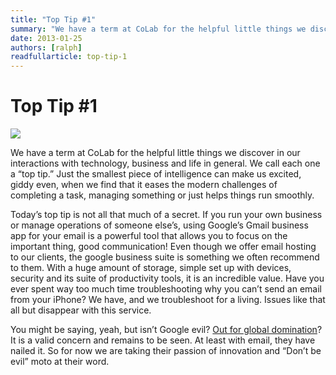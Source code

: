 ```yaml
---
title: "Top Tip #1"
summary: "We have a term at CoLab for the helpful little things we discover in our interactions with technology, business and life in general. We call each one a 'top tip.' Just the smallest piece of intelligence can make us excited, giddy even, when we find that it eases the modern challenges of completing a task, managing something or just helps things run smoothly."
date: 2013-01-25
authors: [ralph]
readfullarticle: top-tip-1
---
```


# Top Tip #1

<img src="/assets/img/blog/2013-01-25.png" class="center-element">

We have a term at CoLab for the helpful little things we discover in our interactions with technology, business and life in general. We call each one a “top tip.” Just the smallest piece of intelligence can make us excited, giddy even, when we find that it eases the modern challenges of completing a task, managing something or just helps things run smoothly.

Today’s top tip is not all that much of a secret. If you run your own business or manage operations of someone else’s, using Google’s Gmail business app for your email is a powerful tool that allows you to focus on the important thing, good communication! Even though we offer email hosting to our clients, the google business suite is something we often recommend to them. With a huge amount of storage, simple set up with devices, security and its suite of productivity tools, it is an incredible value. Have you ever spent way too much time troubleshooting why you can’t send an email from your iPhone? We have, and we troubleshoot for a living. Issues like that all but disappear with this service.

You might be saying, yeah, but isn’t Google evil? [Out for global domination](http://www.nybooks.com/articles/archives/2011/aug/18/how-google-dominates-us/?pagination=false)? It is a valid concern and remains to be seen. At least with email, they have nailed it.  So for now we are taking their passion of innovation and “Don’t be evil” moto at their word.
